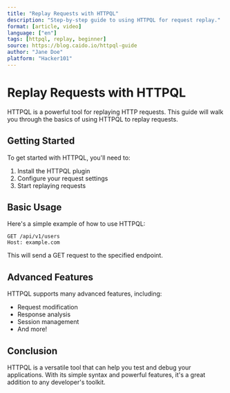 ```yaml
---
title: "Replay Requests with HTTPQL"
description: "Step-by-step guide to using HTTPQL for request replay."
format: [article, video]
language: ["en"]
tags: [httpql, replay, beginner]
source: https://blog.caido.io/httpql-guide
author: "Jane Doe"
platform: "Hacker101"
---
```


# Replay Requests with HTTPQL

HTTPQL is a powerful tool for replaying HTTP requests. This guide will walk you through the basics of using HTTPQL to replay requests.

## Getting Started

To get started with HTTPQL, you'll need to:

1. Install the HTTPQL plugin
2. Configure your request settings
3. Start replaying requests

## Basic Usage

Here's a simple example of how to use HTTPQL:

```httpql
GET /api/v1/users
Host: example.com
```

This will send a GET request to the specified endpoint.

## Advanced Features

HTTPQL supports many advanced features, including:

- Request modification
- Response analysis
- Session management
- And more!

## Conclusion

HTTPQL is a versatile tool that can help you test and debug your applications. With its simple syntax and powerful features, it's a great addition to any developer's toolkit. 